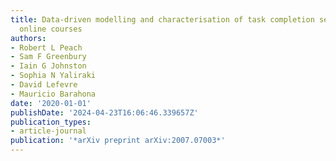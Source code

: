 ```yaml
---
title: Data-driven modelling and characterisation of task completion sequences in
  online courses
authors:
- Robert L Peach
- Sam F Greenbury
- Iain G Johnston
- Sophia N Yaliraki
- David Lefevre
- Mauricio Barahona
date: '2020-01-01'
publishDate: '2024-04-23T16:06:46.339657Z'
publication_types:
- article-journal
publication: '*arXiv preprint arXiv:2007.07003*'
---
```


